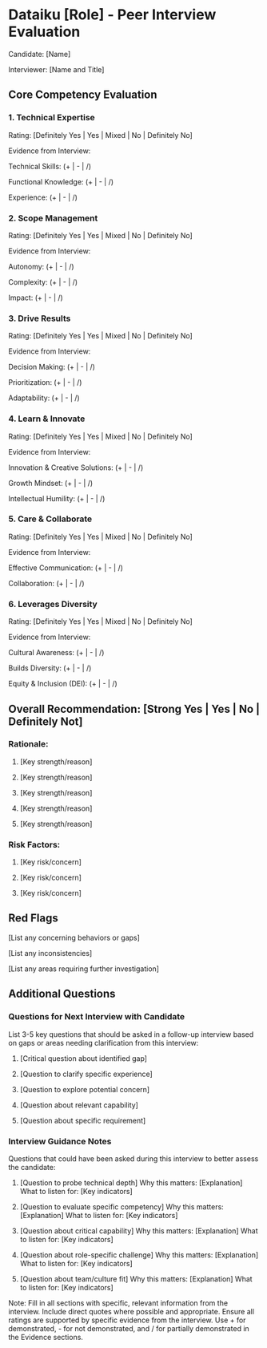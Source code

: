 # Dataiku [Role] - Peer Interview Evaluation

Candidate: [Name]

Interviewer: [Name and Title]

## Core Competency Evaluation

### 1. Technical Expertise
Rating: [Definitely Yes | Yes | Mixed | No | Definitely No]

Evidence from Interview:

Technical Skills: (+ | - | /) <!--Add specific evidence or note if not demonstrated]-->

Functional Knowledge: (+ | - | /) <!--Add specific evidence or note if not demonstrated]-->

Experience: (+ | - | /) <!--Add specific evidence or note if not demonstrated]-->

<!--Additional examples and quotes from interview demonstrating technical understanding-->

<!--Specific technical discussions and demonstrations-->

<!--Notable technical capabilities or gaps-->

### 2. Scope Management
Rating: [Definitely Yes | Yes | Mixed | No | Definitely No]

Evidence from Interview:

Autonomy: (+ | - | /) <!--Add specific evidence or note if not demonstrated]-->

Complexity: (+ | - | /) <!--Add specific evidence or note if not demonstrated]-->

Impact: (+ | - | /) <!--Add specific evidence or note if not demonstrated]-->

<!--Additional examples and quotes from interview demonstrating project/account management-->

<!--Specific scope discussions and demonstrations-->

<!--Notable management capabilities or gaps-->

### 3. Drive Results
Rating: [Definitely Yes | Yes | Mixed | No | Definitely No]

Evidence from Interview:

Decision Making: (+ | - | /) <!--Add specific evidence or note if not demonstrated]-->

Prioritization: (+ | - | /) <!--Add specific evidence or note if not demonstrated]-->

Adaptability: (+ | - | /) <!--Add specific evidence or note if not demonstrated]-->

<!--Additional examples and quotes from interview demonstrating achievement and execution-->

<!--Specific results discussions and demonstrations-->

<!--Notable execution capabilities or gaps-->

### 4. Learn & Innovate
Rating: [Definitely Yes | Yes | Mixed | No | Definitely No]

Evidence from Interview:

Innovation & Creative Solutions: (+ | - | /) <!--Add specific evidence or note if not demonstrated]-->

Growth Mindset: (+ | - | /) <!--Add specific evidence or note if not demonstrated]-->

Intellectual Humility: (+ | - | /) <!--Add specific evidence or note if not demonstrated]-->

<!--Additional examples and quotes from interview demonstrating learning and growth-->

<!--Specific innovation discussions and demonstrations-->

<!--Notable learning capabilities or gaps-->

### 5. Care & Collaborate
Rating: [Definitely Yes | Yes | Mixed | No | Definitely No]

Evidence from Interview:

Effective Communication: (+ | - | /) <!--Add specific evidence or note if not demonstrated]-->

Collaboration: (+ | - | /) <!--Add specific evidence or note if not demonstrated]-->

<!--Additional examples and quotes from interview demonstrating teamwork-->

<!--Specific collaboration discussions and demonstrations-->

<!--Notable interpersonal capabilities or gaps-->

### 6. Leverages Diversity
Rating: [Definitely Yes | Yes | Mixed | No | Definitely No]

Evidence from Interview:

Cultural Awareness: (+ | - | /) <!--Add specific evidence or note if not demonstrated]-->

Builds Diversity: (+ | - | /) <!--Add specific evidence or note if not demonstrated]-->

Equity & Inclusion (DEI): (+ | - | /) <!--Add specific evidence or note if not demonstrated]-->

<!--Additional examples and quotes from interview demonstrating diversity and inclusion-->

<!--Specific cultural awareness discussions and demonstrations-->

<!--Notable diversity capabilities or gaps-->

## Overall Recommendation: [Strong Yes | Yes | No | Definitely Not]

### Rationale:

1. [Key strength/reason]

2. [Key strength/reason]

3. [Key strength/reason]

4. [Key strength/reason]

5. [Key strength/reason]

### Risk Factors:

1. [Key risk/concern]

2. [Key risk/concern]

3. [Key risk/concern]

## Red Flags

[List any concerning behaviors or gaps]

[List any inconsistencies]

[List any areas requiring further investigation]

## Additional Questions 

### Questions for Next Interview with Candidate

List 3-5 key questions that should be asked in a follow-up interview based on gaps or areas needing clarification from this interview:

1. [Critical question about identified gap]

2. [Question to clarify specific experience]

3. [Question to explore potential concern]

4. [Question about relevant capability]

5. [Question about specific requirement]

### Interview Guidance Notes

Questions that could have been asked during this interview to better assess the candidate:

1. [Question to probe technical depth]
   Why this matters: [Explanation]
   What to listen for: [Key indicators]

2. [Question to evaluate specific competency]
   Why this matters: [Explanation]
   What to listen for: [Key indicators]

3. [Question about critical capability]
   Why this matters: [Explanation]
   What to listen for: [Key indicators]

4. [Question about role-specific challenge]
   Why this matters: [Explanation]
   What to listen for: [Key indicators]

5. [Question about team/culture fit]
   Why this matters: [Explanation]
   What to listen for: [Key indicators]

Note: Fill in all sections with specific, relevant information from the interview. Include direct quotes where possible and appropriate. Ensure all ratings are supported by specific evidence from the interview. Use + for demonstrated, - for not demonstrated, and / for partially demonstrated in the Evidence sections.